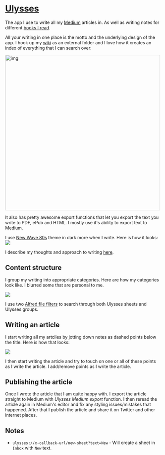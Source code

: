 # [Ulysses](https://ulyssesapp.com/)
The app I use to write all my [Medium](https://medium.com/@NikitaVoloboev) articles in. As well as writing notes for different [books I read](../../books/books.md).

All your writing in one place is the motto and the underlying design of the app. I hook up my [wiki](https://github.com/nikitavoloboev/knowledge) as an external folder and I love how it creates an index of everything that I can search over:

<img src="http://i.imgur.com/Aa17RCQ.png" width="500" alt="img">

It also has pretty awesome export functions that let you export the text you write to PDF, ePub and HTML. I mostly use it's ability to export text to Medium.

I use [New Wave 80s](https://styles.ulyssesapp.com/bundle/New+Wave+80s/5407d108ce6703c6350c1977) theme in dark more when I write. Here is how it looks:
![](https://i.imgur.com/k0Gp9fH.png)

I describe my thoughts and approach to writing [here](../../writing/writing.md).

## Content structure
I group my writing into appropriate categories. Here are how my categories look like. I blurred some that are personal to me.

![](https://i.imgur.com/7QS5OzA.png)

I use two [Alfred file filters](https://github.com/nikitavoloboev/small-workflows/tree/master/search-files) to search through both Ulysses sheets and Ulysses groups.

## Writing an article
I start writing all my artciles by jotting down notes as dashed points below the title. Here is how that looks:

![](http://i.imgur.com/Aa17RCQ.png)

I then start writing the article and try to touch on one or all of these points as I write the article. I add/remove points as I write the article.

## Publishing the article
Once I wrote the article that I am quite happy with. I export the article straight to Medium with _Ulysses Medium export_ function. I then reread the article again in Medium's editor and fix any styling issues/mistakes that happened. After that I publish the article and share it on Twitter and other internet places.

## Notes
- `ulysses://x-callback-url/new-sheet?text=New` - Will create a sheet in `Inbox` with `New` text.